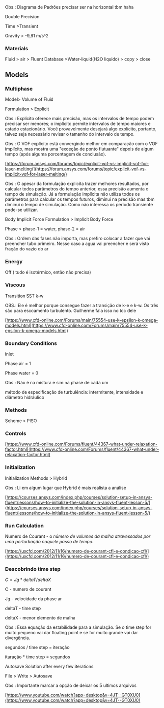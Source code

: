 Obs.: Diagrama de Padrões precisar ser na horizontal tbm haha

Double Precision

Time >Transient

Gravity > -9,81 m/s^2

### Materials

Fluid > air > Fluent Database >Water-liquid(H2O liquido) > copy > close

## Models

### Multiphase

Model> Volume of Fluid

Formulation > Explicit

Obs.: Explícito oferece mais precisão, mas os intervalos de tempo podem precisar ser menores; o implícito permite intervalos de tempo maiores e estado estacionário. Você provavelmente desejará algo explícito, portanto, talvez seja necessário revisar o tamanho do intervalo de tempo.

Obs.: O VOF explícito está convergindo melhor em comparação com o VOF implícito, mas mostra uma "exceção de ponto flutuante" depois de algum tempo (após alguma porcentagem de conclusão).

[https://forum.ansys.com/forums/topic/explicit-vof-vs-implicit-vof-for-laser-melting/](https://forum.ansys.com/forums/topic/explicit-vof-vs-implicit-vof-for-laser-melting/)

Obs.: O apesar da formulação explicita trazer melhores resultados, por calcular todos parâmetros do tempo anterior, essa precisão aumenta o tempo de simulação. Já a formulação implícita não utiliza todos os parâmetros para calcular os tempos futuros, diminui na precisão mas tbm diminui o tempo de simulação. Como não interessa os período transiente pode-se utilizar.

Body Implicit Force Formulation > Implicit Body Force

Phase > phase-1 = water, phase-2 = air

Obs.: Ordem das fases não importa, mas prefiro colocar a fazer que vai preencher tubo primeiro. Nesse caso a agua vai preencher e será visto fração do vazio do ar

### Energy

Off ( tudo é isotérmico, então não precisa)

### Viscous

Transition SST k-w

OBS.: Ele é melhor porque consegue fazer a transição de k-e e k-w. Os três são para escoamento turbulento. Guilherme fala isso no tcc dele

[https://www.cfd-online.com/Forums/main/75554-use-k-epsilon-k-omega-models.html](https://www.cfd-online.com/Forums/main/75554-use-k-epsilon-k-omega-models.html)

### Boundary Conditions

inlet

Phase air = 1

Phase water = 0

Obs.: Não é na mistura e sim na phase de cada um

método de especificação de turbulência: intermitente, intensidade e diâmetro hidráulico

### Methods

Scheme > PISO

### Controls

[https://www.cfd-online.com/Forums/fluent/44367-what-under-relaxation-factor.html](https://www.cfd-online.com/Forums/fluent/44367-what-under-relaxation-factor.html)

### Initialization

Initialization Methods > Hybrid

Obs.: Li em algum lugar que Hybrid é mais realista a análise

[https://courses.ansys.com/index.php/courses/solution-setup-in-ansys-fluent/lessons/how-to-initialize-the-solution-in-ansys-fluent-lesson-5/](https://courses.ansys.com/index.php/courses/solution-setup-in-ansys-fluent/lessons/how-to-initialize-the-solution-in-ansys-fluent-lesson-5/)

### Run Calculation

Numero de Courant - o _número de volumes da malha atravessados por uma perturbação naquele passo de tempo_.

[https://uxcfd.com/2012/11/16/numero-de-courant-cfl-e-condicao-cfl/](https://uxcfd.com/2012/11/16/numero-de-courant-cfl-e-condicao-cfl/)

### Descobrindo time step

$C = Jg*deltaT/deltaX$

C - numero de courant

Jg - velocidade da phase ar

deltaT - time step

deltaX - menor elemento de malha

Obs.: Essa equação da estabilidade para a simulação. Se o time step for muito pequeno vai dar floating point e se for muito grande vai dar divergência.

segundos / time step = iteração

itaração * time step = segundos

Autosave Solution after every few iterations

File > Write > Autosave

Obs.: Importante marcar a opção de deixar os 5 ultimos arquivos

[https://www.youtube.com/watch?app=desktop&v=4JT--GT0XU0](https://www.youtube.com/watch?app=desktop&v=4JT--GT0XU0)